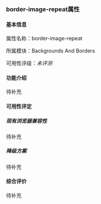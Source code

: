 ### border-image-repeat属性

#### 基本信息

属性名称：border-image-repeat

所属模块：Backgrounds And Borders

可用性评级：*未评测*

#### 功能介绍

待补充

#### 可用性评定

##### 现有浏览器兼容性

待补充

##### 降级方案

待补充

#### 综合评价

待补充